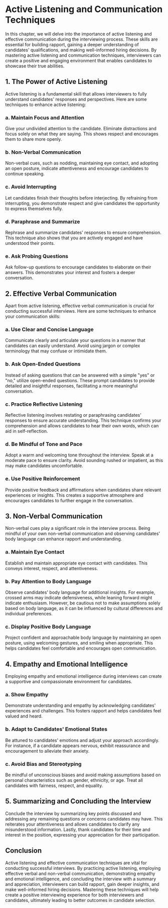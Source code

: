 # Active Listening and Communication Techniques

In this chapter, we will delve into the importance of active listening and effective communication during the interviewing process. These skills are essential for building rapport, gaining a deeper understanding of candidates' qualifications, and making well-informed hiring decisions. By mastering active listening and communication techniques, interviewers can create a positive and engaging environment that enables candidates to showcase their true abilities.

## 1\. The Power of Active Listening

Active listening is a fundamental skill that allows interviewers to fully understand candidates' responses and perspectives. Here are some techniques to enhance active listening:

### a. Maintain Focus and Attention

Give your undivided attention to the candidate. Eliminate distractions and focus solely on what they are saying. This shows respect and encourages them to share more openly.

### b. Non-Verbal Communication

Non-verbal cues, such as nodding, maintaining eye contact, and adopting an open posture, indicate attentiveness and encourage candidates to continue speaking.

### c. Avoid Interrupting

Let candidates finish their thoughts before interjecting. By refraining from interrupting, you demonstrate respect and give candidates the opportunity to express themselves fully.

### d. Paraphrase and Summarize

Rephrase and summarize candidates' responses to ensure comprehension. This technique also shows that you are actively engaged and have understood their points.

### e. Ask Probing Questions

Ask follow-up questions to encourage candidates to elaborate on their answers. This demonstrates your interest and fosters a deeper conversation.

## 2\. Effective Verbal Communication

Apart from active listening, effective verbal communication is crucial for conducting successful interviews. Here are some techniques to enhance your communication skills:

### a. Use Clear and Concise Language

Communicate clearly and articulate your questions in a manner that candidates can easily understand. Avoid using jargon or complex terminology that may confuse or intimidate them.

### b. Ask Open-Ended Questions

Instead of asking questions that can be answered with a simple "yes" or "no," utilize open-ended questions. These prompt candidates to provide detailed and insightful responses, facilitating a more meaningful conversation.

### c. Practice Reflective Listening

Reflective listening involves restating or paraphrasing candidates' responses to ensure accurate understanding. This technique confirms your comprehension and allows candidates to hear their own words, which can aid in self-reflection.

### d. Be Mindful of Tone and Pace

Adopt a warm and welcoming tone throughout the interview. Speak at a moderate pace to ensure clarity. Avoid sounding rushed or impatient, as this may make candidates uncomfortable.

### e. Use Positive Reinforcement

Provide positive feedback and affirmations when candidates share relevant experiences or insights. This creates a supportive atmosphere and encourages candidates to further engage in the conversation.

## 3\. Non-Verbal Communication

Non-verbal cues play a significant role in the interview process. Being mindful of your own non-verbal communication and observing candidates' body language can enhance rapport and understanding.

### a. Maintain Eye Contact

Establish and maintain appropriate eye contact with candidates. This conveys interest, respect, and attentiveness.

### b. Pay Attention to Body Language

Observe candidates' body language for additional insights. For example, crossed arms may indicate defensiveness, while leaning forward might indicate enthusiasm. However, be cautious not to make assumptions solely based on body language, as it can be influenced by cultural differences and individual preferences.

### c. Display Positive Body Language

Project confident and approachable body language by maintaining an open posture, using welcoming gestures, and smiling when appropriate. This helps candidates feel comfortable and encourages open communication.

## 4\. Empathy and Emotional Intelligence

Employing empathy and emotional intelligence during interviews can create a supportive and compassionate environment for candidates.

### a. Show Empathy

Demonstrate understanding and empathy by acknowledging candidates' experiences and challenges. This fosters rapport and helps candidates feel valued and heard.

### b. Adapt to Candidates' Emotional States

Be attuned to candidates' emotions and adjust your approach accordingly. For instance, if a candidate appears nervous, exhibit reassurance and encouragement to alleviate their anxiety.

### c. Avoid Bias and Stereotyping

Be mindful of unconscious biases and avoid making assumptions based on personal characteristics such as gender, ethnicity, or age. Treat all candidates with fairness, respect, and equality.

## 5\. Summarizing and Concluding the Interview

Conclude the interview by summarizing key points discussed and addressing any remaining questions or concerns candidates may have. This reiterates your attentiveness and allows candidates to clarify any misunderstood information. Lastly, thank candidates for their time and interest in the position, expressing your appreciation for their participation.

## Conclusion

Active listening and effective communication techniques are vital for conducting successful interviews. By practicing active listening, employing effective verbal and non-verbal communication, demonstrating empathy and emotional intelligence, and concluding the interview with a summary and appreciation, interviewers can build rapport, gain deeper insights, and make well-informed hiring decisions. Mastering these techniques will help create a positive interviewing experience for both interviewers and candidates, ultimately leading to better outcomes in candidate selection.
